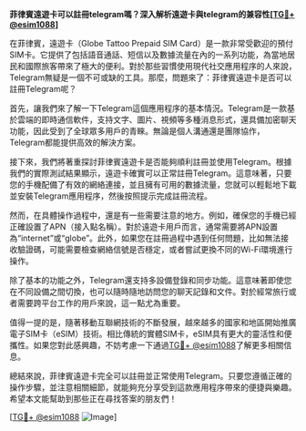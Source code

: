 **菲律賓遠遊卡可以註冊telegram嗎？深入解析遠遊卡與telegram的兼容性[[TG💪+ @esim1088](https://t.me/s/esim1088)]**

在菲律賓，遠遊卡（Globe Tattoo Prepaid SIM Card）是一款非常受歡迎的預付SIM卡。它提供了包括語音通話、短信以及數據流量在內的一系列功能，為當地居民和國際旅客帶來了極大的便利。對於那些習慣使用現代社交應用程序的人來說，Telegram無疑是一個不可或缺的工具。那麼，問題來了：菲律賓遠遊卡是否可以註冊Telegram呢？

首先，讓我們來了解一下Telegram這個應用程序的基本情況。Telegram是一款基於雲端的即時通信軟件，支持文字、圖片、視頻等多種消息形式，還具備加密聊天功能，因此受到了全球眾多用戶的青睞。無論是個人溝通還是團隊協作，Telegram都能提供高效的解決方案。

接下來，我們將著重探討菲律賓遠遊卡是否能夠順利註冊並使用Telegram。根據我們的實際測試結果顯示，遠遊卡確實可以正常註冊Telegram。這意味著，只要您的手機配備了有效的網絡連接，並且擁有可用的數據流量，您就可以輕鬆地下載並安裝Telegram應用程序，然後按照提示完成註冊流程。

然而，在具體操作過程中，還是有一些需要注意的地方。例如，確保您的手機已經正確設置了APN（接入點名稱）。對於遠遊卡用戶而言，通常需要將APN設置為“internet”或“globe”。此外，如果您在註冊過程中遇到任何問題，比如無法接收驗證碼，可能需要檢查網絡信號是否穩定，或者嘗試更換不同的Wi-Fi環境進行操作。

除了基本的功能之外，Telegram還支持多設備登錄和同步功能。這意味著即使您在不同設備之間切換，也可以隨時隨地訪問您的聊天記錄和文件。對於經常旅行或者需要跨平台工作的用戶來說，這一點尤為重要。

值得一提的是，隨著移動互聯網技術的不斷發展，越來越多的國家和地區開始推廣電子SIM卡（eSIM）技術。相比傳統的實體SIM卡，eSIM具有更大的靈活性和便攜性。如果您對此感興趣，不妨考慮一下通過[TG💪+ @esim1088](https://t.me/s/esim1088)了解更多相關信息。

總結來說，菲律賓遠遊卡完全可以註冊並正常使用Telegram。只要您遵循正確的操作步驟，並注意相關細節，就能夠充分享受到這款應用程序帶來的便捷與樂趣。希望本文能幫助到那些正在尋找答案的朋友們！

[[TG💪+ @esim1088](https://t.me/s/esim1088) ![Image](https://i.postimg.cc/4NQfJmqS/Snipaste-2025-05-13-00-14-12.png)]